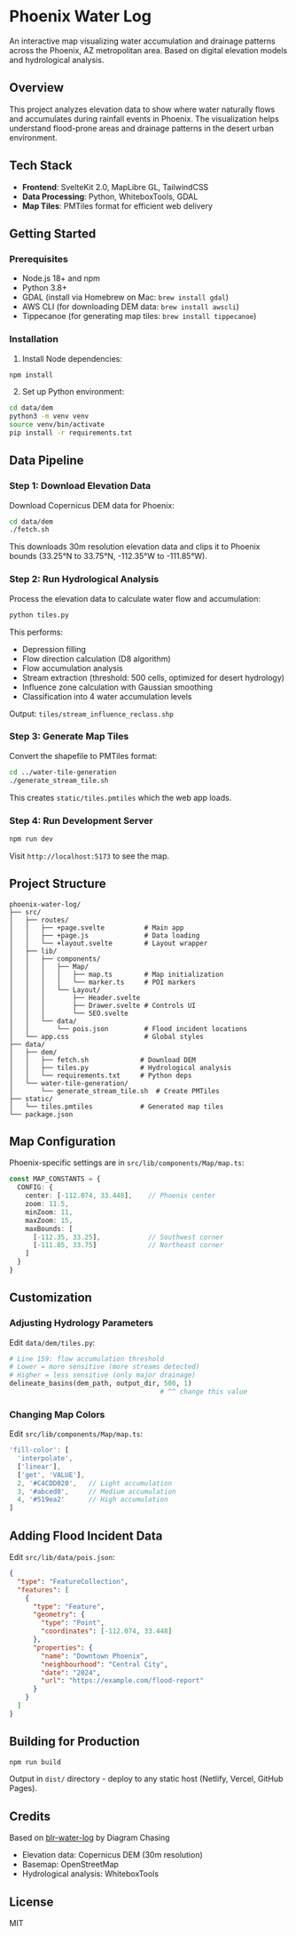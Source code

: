 # Phoenix Water Log

An interactive map visualizing water accumulation and drainage patterns across the Phoenix, AZ metropolitan area. Based on digital elevation models and hydrological analysis.

## Overview

This project analyzes elevation data to show where water naturally flows and accumulates during rainfall events in Phoenix. The visualization helps understand flood-prone areas and drainage patterns in the desert urban environment.

## Tech Stack

- **Frontend**: SvelteKit 2.0, MapLibre GL, TailwindCSS
- **Data Processing**: Python, WhiteboxTools, GDAL
- **Map Tiles**: PMTiles format for efficient web delivery

## Getting Started

### Prerequisites

- Node.js 18+ and npm
- Python 3.8+
- GDAL (install via Homebrew on Mac: `brew install gdal`)
- AWS CLI (for downloading DEM data: `brew install awscli`)
- Tippecanoe (for generating map tiles: `brew install tippecanoe`)

### Installation

1. Install Node dependencies:
```bash
npm install
```

2. Set up Python environment:
```bash
cd data/dem
python3 -m venv venv
source venv/bin/activate
pip install -r requirements.txt
```

## Data Pipeline

### Step 1: Download Elevation Data

Download Copernicus DEM data for Phoenix:

```bash
cd data/dem
./fetch.sh
```

This downloads 30m resolution elevation data and clips it to Phoenix bounds (33.25°N to 33.75°N, -112.35°W to -111.85°W).

### Step 2: Run Hydrological Analysis

Process the elevation data to calculate water flow and accumulation:

```bash
python tiles.py
```

This performs:
- Depression filling
- Flow direction calculation (D8 algorithm)
- Flow accumulation analysis
- Stream extraction (threshold: 500 cells, optimized for desert hydrology)
- Influence zone calculation with Gaussian smoothing
- Classification into 4 water accumulation levels

Output: `tiles/stream_influence_reclass.shp`

### Step 3: Generate Map Tiles

Convert the shapefile to PMTiles format:

```bash
cd ../water-tile-generation
./generate_stream_tile.sh
```

This creates `static/tiles.pmtiles` which the web app loads.

### Step 4: Run Development Server

```bash
npm run dev
```

Visit `http://localhost:5173` to see the map.

## Project Structure

```
phoenix-water-log/
├── src/
│   ├── routes/
│   │   ├── +page.svelte          # Main app
│   │   ├── +page.js              # Data loading
│   │   └── +layout.svelte        # Layout wrapper
│   ├── lib/
│   │   ├── components/
│   │   │   ├── Map/
│   │   │   │   ├── map.ts        # Map initialization
│   │   │   │   └── marker.ts     # POI markers
│   │   │   └── Layout/
│   │   │       ├── Header.svelte
│   │   │       ├── Drawer.svelte # Controls UI
│   │   │       └── SEO.svelte
│   │   └── data/
│   │       └── pois.json         # Flood incident locations
│   └── app.css                   # Global styles
├── data/
│   ├── dem/
│   │   ├── fetch.sh             # Download DEM
│   │   ├── tiles.py             # Hydrological analysis
│   │   └── requirements.txt     # Python deps
│   └── water-tile-generation/
│       └── generate_stream_tile.sh  # Create PMTiles
├── static/
│   └── tiles.pmtiles            # Generated map tiles
└── package.json

```

## Map Configuration

Phoenix-specific settings are in `src/lib/components/Map/map.ts`:

```typescript
const MAP_CONSTANTS = {
  CONFIG: {
    center: [-112.074, 33.448],    // Phoenix center
    zoom: 11.5,
    minZoom: 11,
    maxZoom: 15,
    maxBounds: [
      [-112.35, 33.25],            // Southwest corner
      [-111.85, 33.75]             // Northeast corner
    ]
  }
}
```

## Customization

### Adjusting Hydrology Parameters

Edit `data/dem/tiles.py`:

```python
# Line 159: flow accumulation threshold
# Lower = more sensitive (more streams detected)
# Higher = less sensitive (only major drainage)
delineate_basins(dem_path, output_dir, 500, 1)
                                      # ^^ change this value
```

### Changing Map Colors

Edit `src/lib/components/Map/map.ts`:

```typescript
'fill-color': [
  'interpolate',
  ['linear'],
  ['get', 'VALUE'],
  2, '#C4CDD020',   // Light accumulation
  3, '#abced0',     // Medium accumulation
  4, '#519ea2'      // High accumulation
]
```

## Adding Flood Incident Data

Edit `src/lib/data/pois.json`:

```json
{
  "type": "FeatureCollection",
  "features": [
    {
      "type": "Feature",
      "geometry": {
        "type": "Point",
        "coordinates": [-112.074, 33.448]
      },
      "properties": {
        "name": "Downtown Phoenix",
        "neighbourhood": "Central City",
        "date": "2024",
        "url": "https://example.com/flood-report"
      }
    }
  ]
}
```

## Building for Production

```bash
npm run build
```

Output in `dist/` directory - deploy to any static host (Netlify, Vercel, GitHub Pages).

## Credits

Based on [blr-water-log](https://github.com/diagram-chasing/blr-water-log) by Diagram Chasing

- Elevation data: Copernicus DEM (30m resolution)
- Basemap: OpenStreetMap
- Hydrological analysis: WhiteboxTools

## License

MIT
